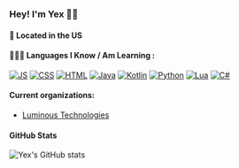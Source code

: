 ### Hey! I'm Yex 👨‍💻

#### 📍 Located in the US 

#### 👨🏻‍💻 Languages I Know / Am Learning :

[![JS](https://img.icons8.com/color/48/000000/javascript.png)](https://www.javascript.com/)
[![CSS](https://img.icons8.com/color/48/000000/css3.png)](https://www.w3schools.com/css/)
[![HTML](https://img.icons8.com/color/48/000000/html-5.png)](https://www.w3schools.com/html/)
[![Java](https://img.icons8.com/color/48/000000/java-coffee-cup-logo--v2.png)](https://java.com/en/)
[![Kotlin](https://img.icons8.com/color/48/000000/kotlin.png)](https://kotlinlang.org/)
[![Python](https://img.icons8.com/color/48/000000/python.png)](https://python.org/)
[![Lua](https://img.icons8.com/color/48/000000/lua-language.png)](https://lua.org/)
[![C#](https://img.icons8.com/color/48/000000/c-sharp-logo.png)](https://learn.microsoft.com/en-us/dotnet/csharp/)

#### Current organizations:

- [Luminous Technologies](https://github.com/Luminous-Technologies)

#### GitHub Stats

![Yex's GitHub stats](https://github-readme-stats.vercel.app/api?username=yexex&show_icons=true&theme=gruvbox)
